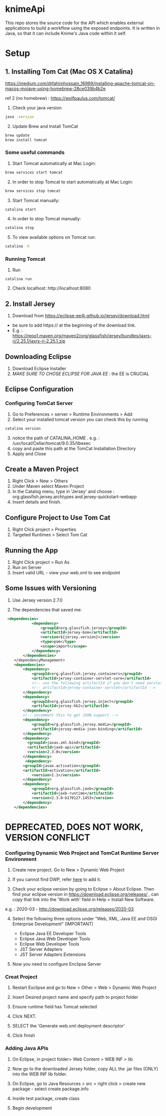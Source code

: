 # knimeApi

This repo stores the source code for the API which enables external applications to build a workflow using the exposed endpoints. It is written in Java, so that it can include Knime's Java code within it self.

# Setup
## 1. Installing Tom Cat (Mac OS X Catalina)

https://medium.com/@fahimhossain_16989/installing-apache-tomcat-on-macos-mojave-using-homebrew-28ce039b4b2e

ref 2 (no homebrew) : https://wolfpaulus.com/tomcat/

1. Check your java version
```bash
java -version
```

2. Update Brew and Install TomCat
```bash
brew update
brew install tomcat
```

### Some useful commands
1. Start Tomcat automatically at Mac Login:
```bash
brew services start tomcat
```
2. In order to stop Tomcat to start automatically at Mac Login:
```bash
brew services stop tomcat
```

3. Start Tomcat manually:
```bash
catalina start
```

4. In order to stop Tomcat manually:
```bash
catalina stop
```

5. To view available options on Tomcat run:
```bash
catalina -h
```

### Running Tomcat
1. Run
```bash
catalina run
```

2. Check localhost: http://localhost:8080

## 2. Install Jersey
1. Download from https://eclipse-ee4j.github.io/jersey/download.html
 - be sure to add https:// at the beginning of the download link.
 - E.g. : https://repo1.maven.org/maven2/org/glassfish/jersey/bundles/jaxrs-ri/2.25.1/jaxrs-ri-2.25.1.zip


## Downloading Eclipse
1. Download Eclipse Installer
2. *MAKE SURE TO CHOSE ECLIPSE FOR JAVA EE* : the EE is CRUCIAL

## Eclipse Configuration
### Configuring TomCat Server
1. Go to Preferences > server > Runtime Environments > Add
2. Select your installed tomcat version you can check this by running
 ```bash
 catalina version
 ```
 3. notice the path of CATALINA_HOME . e.g. : /usr/local/Cellar/tomcat/9.0.35/libexec
 4. copy and paste this path at the TomCat Installation Directory
 5. Apply and Close


## Create a Maven Project
1. Right Click > New > Others
2. Under Maven select Maven Project
3. In the Catalog menu, type in 'Jersey' and choose : org.glassfish.jersey.archtypes and jersey-quickstart-webapp
4. Insert details and finish.

## Configure Project to Use Tom Cat
1. Right Click project > Properties
2. Targeted Runtimes > Select Tom Cat

## Running the App
1. Right Click project > Run As
2. Run on Server
3. Insert valid URL - view your web.xml to see endpoint

## Some Issues with Versioning
1. Use Jersey version 2.7.0

2. The dependencies that saved me:
```xml
 <dependencies>
            <dependency>
                <groupId>org.glassfish.jersey</groupId>
                <artifactId>jersey-bom</artifactId>
                <version>${jersey.version}</version>
                <type>pom</type>
                <scope>import</scope>
            </dependency>
        </dependencies>
    </dependencyManagement>
    <dependencies>
        <dependency>
            <groupId>org.glassfish.jersey.containers</groupId>
            <artifactId>jersey-container-servlet-core</artifactId>
            <!-- use the following artifactId if you don't need servlet 2.x compatibility -->
            <!-- artifactId>jersey-container-servlet</artifactId -->
        </dependency>
        <dependency>
            <groupId>org.glassfish.jersey.inject</groupId>
            <artifactId>jersey-hk2</artifactId>
        </dependency>
        <!-- uncomment this to get JSON support -->
        <dependency>
            <groupId>org.glassfish.jersey.media</groupId>
            <artifactId>jersey-media-json-binding</artifactId>
        </dependency>
        <dependency>
		  <groupId>javax.xml.bind</groupId>
		  <artifactId>jaxb-api</artifactId>
		  <version>2.3.0</version>
		</dependency>
		 <dependency>
        <groupId>javax.activation</groupId>
        <artifactId>activation</artifactId>
	        <version>1.1</version>
	    </dependency>
	    <dependency>
	        <groupId>org.glassfish.jaxb</groupId>
	        <artifactId>jaxb-runtime</artifactId>
	        <version>2.3.0-b170127.1453</version>
	    </dependency>
    </dependencies>
```



# DEPRECATED, DOES NOT WORK, VERSION CONFLICT
### Configuring Dynamic Web Project and TomCat Runtime Server Environment
1. Create new project. Go to New > Dynamic Web Project

2. If you cannot find DWP, refer [here](https://beginnersbook.com/2017/06/how-to-fix-dynamic-web-project-missing-in-eclipse-issue/) to add it.

3. Check your eclipse version by going to Eclipse > About Eclipse. Then find your eclipse version in https://download.eclipse.org/releases/ , can copy that link into the 'Work with' field in Help > Install New Software.

e.g. : 2020-03 - http://download.eclipse.org/releases/2020-03

4. Select the following three options under “Web, XML, Java EE and OSGI Enterprise Development” (IMPORTANT)
    - Eclipse Java EE Developer Tools
    - Eclipse Java Web Developer Tools
    - Eclipse Web Developer Tools
    - JST Server Adapters
    - JST Server Adapters Extensions

5. Now you need to configure Enclipse Server
 
### Creat Project
1. Restart Exclipse and go to New > Other > Web > Dynamic Web Project

2. Insert Desired project name and specify path to project folder

3. Ensure runtime field has Tomcat selected

4. Click NEXT. 

5. SELECT the 'Generate web.xml deployment descriptor'

6. Click finish

### Adding Java APIs
1. On Eclipse, in project folder> Web Content > WEB INF > lib

2. Now go to the downloaded Jersey folder, copy ALL the .jar files (ONLY) into the WEB INF lib folder.

3. On Eclipse, go to Java Resources > src > right click > create new package - select create package.info

4. Inside test package, create class

4. Begin development




